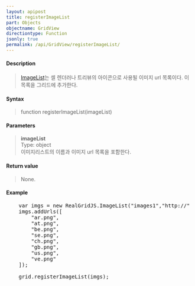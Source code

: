 ```yaml
---
layout: apipost
title: registerImageList
part: Objects
objectname: GridView
directiontype: Function
jsonly: true
permalink: /api/GridView/registerImageList/
---
```



#### Description

> [ImageList](/api/types/ImageList)는 셀 렌더러나 트리뷰의 아이콘으로 사용될 이미지 url 목록이다. 이 목록을 그리드에 추가한다.  

#### Syntax

> function registerImageList(imageList)  

#### Parameters

> **imageList**  
> Type: object  
> 이미지리스트의 이름과 이미지 url 목록을 포함한다.   

#### Return value

> None.  

#### Example

<pre class="prettyprint">
    var imgs = new RealGridJS.ImageList("images1","http://" + location.host + "/img/demo/smallflag/");
    imgs.addUrls([
        "ar.png",
        "at.png",
        "be.png",
        "se.png",
        "ch.png",
        "gb.png",
        "us.png",
        "ve.png"
    ]);

    grid.registerImageList(imgs);
</pre>


